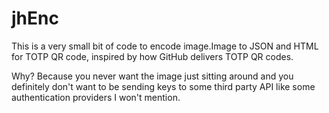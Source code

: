 # jhEnc

This is a very small bit of code to encode image.Image to JSON and HTML for TOTP QR code, inspired by how GitHub delivers TOTP QR codes. 

Why? Because you never want the image just sitting around and you definitely don't want to be sending keys to some third party API like some authentication providers I won't mention. 

